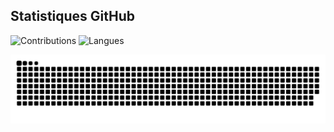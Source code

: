 ## Statistiques GitHub
![Contributions](https://github-readme-stats.vercel.app/api?username=shape581&show_icons=true&theme=dark)
![Langues](https://github-readme-stats.vercel.app/api/top-langs/?username=shape581&layout=compact&theme=dark)

<picture>
  <source media="(prefers-color-scheme: dark)" srcset="https://raw.githubusercontent.com/platane/platane/output/github-contribution-grid-snake-dark.svg">
  <source media="(prefers-color-scheme: light)" srcset="https://raw.githubusercontent.com/platane/platane/output/github-contribution-grid-snake.svg">
  <img alt="github contribution grid snake animation" src="https://raw.githubusercontent.com/platane/platane/output/github-contribution-grid-snake.svg">
</picture>
